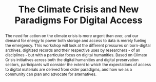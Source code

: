 ---
abstract: The need for action on the climate crisis is more urgent than ever, and
  our demand for energy to power both storage and access to data is merely fueling
  the emergency. This workshop will look at the different pressures on born-digital
  archives, digitized records and their respective uses by researchers - of all disciplines
  - but with a particular focus on digital humanities. Based on Climate Crisis initiatives
  across both the digital humanities and digital preservation sectors, participants
  will consider the extent to which the expectations of access to digital materials
  are derived from older paradigms, and how we as a community can plan and advocate
  for alternatives.
creators:
- James Baker
- Rachel MacGregor
- Anna McNally
date: null
document_url: https://osf.io/download/k98ng/
grand_parent: iPRES
institutions:
- University of Warwick
keywords:
- sustainability
- access
- community
- humanities
landing_page_url: https://osf.io/uqsja/
language: eng
layout: publication
license: CC-BY 4.0 International
notes_url: https://osf.io/download/znj54/
parent: iPRES 2022
publication_type: workshop
size: null
slides_url: https://osf.io/download/cmjtf/
source_name: iPRES:osf:uqsja
stream_url: 'https://youtu.be/zJ8sdcTJbts

  '
title: The Climate Crisis and New Paradigms For Digital Access
year: 2022
---